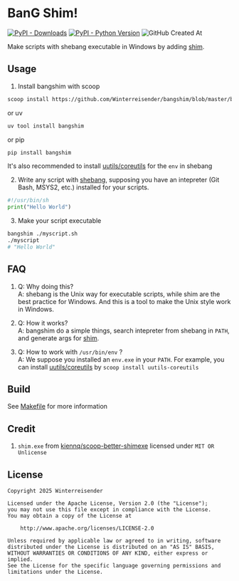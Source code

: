 # BanG Shim!
[![PyPI - Downloads](https://img.shields.io/pypi/dm/bangshim)](https://pypi.org/project/bangshim)
[![PyPI - Python Version](https://img.shields.io/pypi/pyversions/bangshim.svg)](https://pypi.org/project/bangshim)
![GitHub Created At](https://img.shields.io/github/created-at/Winterreisender/bangshim)

Make scripts with shebang executable in Windows by adding [shim](https://docs.chocolatey.org/en-us/features/shim/).

## Usage
1. Install bangshim with scoop
```sh
scoop install https://github.com/Winterreisender/bangshim/blob/master/bangshim.json
```
or uv
```sh
uv tool install bangshim
```
or pip
```sh
pip install bangshim
```
It's also recommended to install [uutils/coreutils](https://github.com/uutils/coreutils) for the `env` in shebang

2. Write any script with [shebang](https://www.in-ulm.de/~mascheck/various/shebang/), supposing you have an intepreter (Git Bash, MSYS2, etc.) installed for your scripts.

```python
#!/usr/bin/sh
print("Hello World")
```

3. Make your script executable
```sh
bangshim ./myscript.sh
./myscript
# "Hello World"
```


## FAQ

1. Q: Why doing this?  
A: shebang is the Unix way for executable scripts, while shim are the best practice for Windows. And this is a tool to make the Unix style work in Windows. 


2. Q: How it works?  
A: bangshim do a simple things, search intepreter from shebang in `PATH`, and generate args for [shim](https://docs.chocolatey.org/en-us/features/shim/).

3. Q: How to work with `/usr/bin/env` ?  
A: We suppose you installed an `env.exe` in your `PATH`. For example, you can install [uutils/coreutils](https://github.com/uutils/coreutils) by `scoop install uutils-coreutils`


## Build

See [Makefile](Makefile) for more information

## Credit
1. `shim.exe` from [kiennq/scoop-better-shimexe](https://github.com/kiennq/scoop-better-shimexe) licensed under `MIT OR Unlicense`

## License

    Copyright 2025 Winterreisender

    Licensed under the Apache License, Version 2.0 (the "License");
    you may not use this file except in compliance with the License.
    You may obtain a copy of the License at

        http://www.apache.org/licenses/LICENSE-2.0

    Unless required by applicable law or agreed to in writing, software
    distributed under the License is distributed on an "AS IS" BASIS,
    WITHOUT WARRANTIES OR CONDITIONS OF ANY KIND, either express or implied.
    See the License for the specific language governing permissions and
    limitations under the License.
